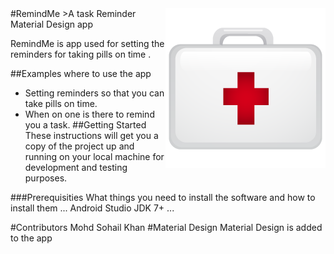 <img src="ic_launcher.png" align="right" />
#RemindMe
>A task Reminder Material Design app

RemindMe is app used for setting the reminders for taking pills on time .

##Examples where to use the app
- Setting reminders so that you can take pills on time.
- When on one is there to remind you a task.
##Getting Started
These instructions will get you a copy of the project up and running on your local machine for development and testing purposes.

###Prerequisities
What things you need to install the software and how to install them
...
Android Studio
JDK 7+
...

#Contributors
Mohd Sohail Khan
#Material Design
Material Design is added to the app

